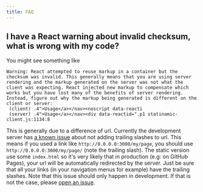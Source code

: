 ```yaml
---
title: FAQ
---
```


## I have a React warning about invalid checksum, what is wrong with my code?

You might see something like

```
Warning: React attempted to reuse markup in a container but the checksum was invalid. This generally means that you are using server rendering and the markup generated on the server was not what the client was expecting. React injected new markup to compensate which works but you have lost many of the benefits of server rendering. Instead, figure out why the markup being generated is different on the client or server:
 (client) .4">Usage</a></nav><noscript data-reacti
 (server) .4">Usage</a></nav><div data-reactid=".p1 statinamic-client.js:1134:8
```

This is generally due to a difference of url. Currently the development server
has [a known issue](https://github.com/MoOx/statinamic/issues/22)
about not adding trailing slashes to url.
This means if you used a link like `http://0.0.0.0:3000/my/page`, you should
use `http://0.0.0.0:3000/my/page/` (note the trailing slash).
The static version use some `index.html` so it's very likely that in production
(e.g: on GitHub Pages), your url will be automatically redirected by the server.
Just be sure that all your links (in your navigation menus for example) have the
trailing slashes.
Note that this issue should only happen in development.
If that is not the case, please
[open an issue](https://github.com/MoOx/statinamic/issues/new).
